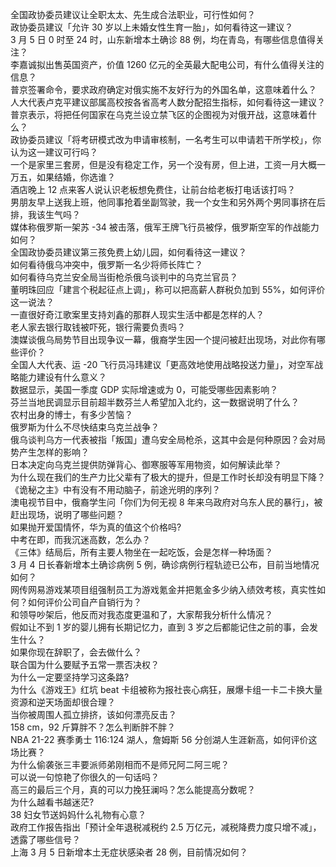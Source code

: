 全国政协委员建议让全职太太、先生成合法职业，可行性如何？  
政协委员建议「允许 30 岁以上未婚女性生育一胎」，如何看待这一建议？  
3 月 5 日 0 时至 24 时，山东新增本土确诊 88 例，均在青岛，有哪些信息值得关注？  
李嘉诚拟出售英国资产，价值 1260 亿元的全英最大配电公司，有什么值得关注的信息？  
普京签署命令，要求政府确定对俄实施不友好行为的外国名单，这意味着什么？  
人大代表卢克平建议部属高校按各省高考人数分配招生指标，如何看待这一建议？  
普京表示，将把任何国家在乌克兰设立禁飞区的企图视为对俄开战，这意味着什么？  
政协委员建议「将考研模式改为申请审核制，一名考生可以申请若干所学校」，你认为这一建议可行吗？  
一个是家里三套房，但是没有稳定工作，另一个没有房，但上进，工资一月大概一万五，如果结婚，你选谁？  
酒店晚上 12 点来客人说认识老板想免费住，让前台给老板打电话该打吗？  
男朋友早上送我上班，他同事抢着坐副驾驶，我一个女生和另外两个男同事挤在后排，我该生气吗？  
媒体称俄罗斯一架苏 -34 被击落，俄军王牌飞行员被俘，俄罗斯空军的作战能力如何？  
全国政协委员建议第三孩免费上幼儿园，如何看待这一建议？  
如何看待俄乌冲突中，俄罗斯一名少将师长阵亡？  
如何看待乌克兰安全局当街枪杀俄乌谈判中的乌克兰官员？  
董明珠回应「建言个税起征点上调」，称可以把高薪人群税负加到 55%，如何评价这一说法？  
一直很好奇江歌案里支持刘鑫的那群人现实生活中都是怎样的人？  
老人家去银行取钱被吓死，银行需要负责吗？  
澳媒谈俄乌局势节目出现争议一幕，俄裔学生因一个提问被赶出现场，对此你有哪些评价？  
全国人大代表、运 -20 飞行员冯玮建议「更高效地使用战略投送力量」，对空军战略能力建设有什么意义？  
数据显示，美国一季度 GDP 实际增速或为 0，可能受哪些因素影响？  
芬兰当地民调显示目前超半数芬兰人希望加入北约，这一数据说明了什么？  
农村出身的博士，有多少苦恼？  
俄罗斯为什么不尽快结束乌克兰战争？  
俄乌谈判乌方一代表被指「叛国」遭乌安全局枪杀，这其中会是何种原因？会对局势产生怎样的影响？  
日本决定向乌克兰提供防弹背心、御寒服等军用物资，如何解读此举？  
为什么现在我们的生产力比父辈有了极大的提升，但是工作时长却没有明显下降？  
《诡秘之主》中有没有不用动脑子，前途光明的序列？  
澳电视节目中，俄裔学生问「你们为何无视 8 年来乌政府对乌东人民的暴行」，被赶出现场，说明了哪些问题？  
如果抛开爱国情怀，华为真的值这个价格吗?  
中考在即，而我沉迷高数，怎么办？  
《三体》结局后，所有主要人物坐在一起吃饭，会是怎样一种场面？  
3 月 4 日长春新增本土确诊病例 5 例，确诊病例行程轨迹已公布，目前当地情况如何？  
网传网易游戏某项目组强制员工为游戏氪金并把氪金多少纳入绩效考核，真实性如何？如何评价公司自产自销行为？  
和领导吵架后，他反而对我态度更温和了，大家帮我分析什么情况？  
假如让不到 1 岁的婴儿拥有长期记忆力，直到 3 岁之后都能记住之前的事，会发生什么？  
如果你现在辞职了，会去做什么？  
联合国为什么要赋予五常一票否决权？  
为什么一定要坚持学习这条路?  
为什么《游戏王》红坑 beat 卡组被称为报社丧心病狂，展爆卡组一卡二卡换大量资源和逆天场面却很合理？  
当你被周围人孤立排挤，该如何漂亮反击？  
158 cm，92 斤算胖不？怎么判断胖不胖？  
NBA 21-22 赛季勇士 116:124 湖人，詹姆斯 56 分创湖人生涯新高，如何评价这场比赛？  
为什么偷袭张三丰要派师弟刚相而不是师兄阿二阿三呢？  
可以说一句惊艳了你很久的一句话吗？  
高三的最后三个月，真的可以力挽狂澜吗？怎么能提高分数呢？  
为什么越看书越迷茫?  
38 妇女节送妈妈什么礼物有心意？  
政府工作报告指出「预计全年退税减税约 2.5 万亿元，减税降费力度只增不减」，透露了哪些信号？  
上海 3 月 5 日新增本土无症状感染者 28 例，目前情况如何？  
